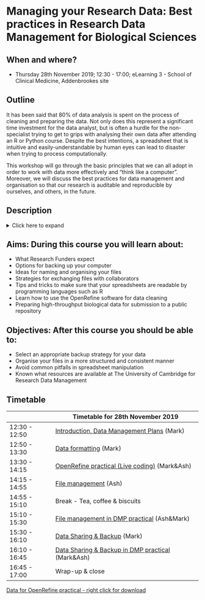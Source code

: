 # Managing your Research Data: Best practices in Research Data Management for Biological Sciences

## When and where?

- Thursday 28th November 2019; 12:30 - 17:00; eLearning 3 - School of Clinical Medicine, Addenbrookes site

## Outline

It has been said that 80% of data analysis is spent on the process of cleaning and preparing the data. Not only does this represent a significant time investment for the data analyst, but is often a hurdle for the non-specialist trying to get to grips with analysing their own data after attending an R or Python course. Despite the best intentions, a spreadsheet that is intuitive and easily-understandable by human eyes can lead to disaster when trying to process computationally.

This workshop will go through the basic principles that we can all adopt in order to work with data more effectively and “think like a computer”. Moreover, we will discuss the best practices for data management and organisation so that our research is auditable and reproducible by ourselves, and others, in the future.

## Description
<Details>
  <Summary>Click here to expand</Summary>
- Do you know what a Data Management Plan is and what it covers?   
- How much data would you lose if your laptop was stolen?   
  - Have you ever emailed your colleague a file named 'final_final_versionEDITED'?   
  - Have you ever struggled to import your spreadsheets into R?   

As a researcher, you will encounter research data in many forms, ranging from measurements, numbers and images to documents and publications. Whether you create, receive or collect data, you will certainly need to organise it at some stage of your project. This workshop will provide an overview of some basic principles on how we can work with data more effectively. We will discuss the best practices for research data management and organisation so that our research is auditable and reproducible by ourselves, and others, in the future.
</details>

## Aims: During this course you will learn about:

- What Research Funders expect
- Options for backing up your computer
- Ideas for naming and organising your files
- Strategies for exchanging files with collaborators
- Tips and tricks to make sure that your spreadsheets are readable by programming languages such as R
- Learn how to use the OpenRefine software for data cleaning
- Preparing high-throughput biological data for submission to a public repository

## Objectives: After this course you should be able to:

- Select an appropriate backup strategy for your data
- Organise your files in a more structured and consistent manner
- Avoid common pitfalls in spreadsheet manipulation
- Known what resources are available at The University of Cambridge for Research Data Management

## Timetable

|   | Timetable for 28th November 2019  |
|---|---|
|  12:30 - 12:50 |  [Introduction, Data Management Plans](data_management.pdf)  (Mark)  |
|  12:50 - 13:30 | [Data formatting](data_formatting.pdf) (Mark)  |
|  13:30 - 14:15 | [OpenRefine practical (Live coding)](refine_demo.pdf) (Mark&Ash) |
|  14:15 - 14:55 |  [File management](file_management.pdf) (Ash)  |
|  14:55 - 15:10 |  Break - Tea, coffee & biscuits |
|  15:10 - 15:30 |  [File management in DMP practical](File_man_pract.md) (Ash&Mark)  |
|  15:30 - 16:10 |  [Data Sharing & Backup](data_sharing_backup.pdf) (Mark) |
|  16:10 - 16:45 |  [Data Sharing & Backup in DMP practical](data_share_pract.md) (Mark&Ash) |
|  16:45 - 17:00 |  Wrap-up & close |

[Data for OpenRefine practical - right click for download ](https://raw.githubusercontent.com/bioinformatics-core-shared-training/Managing-your-research-data/master/patient_data.txt)
